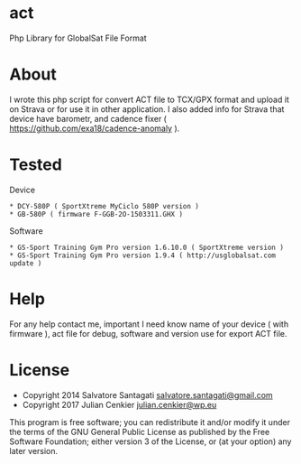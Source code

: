 act
===

  Php Library for GlobalSat File Format

About
===
  I wrote this php script for convert ACT file to TCX/GPX format and upload it on Strava or for use it in other application.
  I also added info for Strava that device have barometr, and cadence fixer ( https://github.com/exa18/cadence-anomaly ).

Tested
===

  Device 

    * DCY-580P ( SportXtreme MyCiclo 580P version )
    * GB-580P ( firmware F-GGB-2O-1503311.GHX )

  Software

    * GS-Sport Training Gym Pro version 1.6.10.0 ( SportXtreme version )
    * GS-Sport Training Gym Pro version 1.9.4 ( http://usglobalsat.com update )

Help
===

For any help contact me, important I need know name of your device ( with firmware ), act file for debug, software and version use for export ACT file.


License
===

* Copyright 2014 Salvatore Santagati <salvatore.santagati@gmail.com>
* Copyright 2017 Julian Cenkier <julian.cenkier@wp.eu>

This program is free software; you can redistribute it and/or modify
it under the terms of the GNU General Public License as published by
the Free Software Foundation; either version 3 of the License, or
(at your option) any later version.
  
